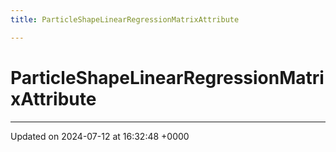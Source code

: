 ```yaml
---
title: ParticleShapeLinearRegressionMatrixAttribute

---
```


# ParticleShapeLinearRegressionMatrixAttribute





-------------------------------

Updated on 2024-07-12 at 16:32:48 +0000